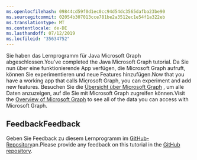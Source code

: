 ```yaml
---
ms.openlocfilehash: 09844cd59f0d1ec0cc94d54dc3565dafba23be90
ms.sourcegitcommit: 02054b307013cce781be2a3512ec1e54f1a322eb
ms.translationtype: MT
ms.contentlocale: de-DE
ms.lasthandoff: 07/12/2019
ms.locfileid: "35634752"
---
```

<!-- markdownlint-disable MD002 MD041 -->

<span data-ttu-id="5592e-101">Sie haben das Lernprogramm für Java Microsoft Graph abgeschlossen.</span><span class="sxs-lookup"><span data-stu-id="5592e-101">You've completed the Java Microsoft Graph tutorial.</span></span> <span data-ttu-id="5592e-102">Da Sie nun über eine funktionierende App verfügen, die Microsoft Graph aufruft, können Sie experimentieren und neue Features hinzufügen.</span><span class="sxs-lookup"><span data-stu-id="5592e-102">Now that you have a working app that calls Microsoft Graph, you can experiment and add new features.</span></span> <span data-ttu-id="5592e-103">Besuchen Sie die [Übersicht über Microsoft Graph](/graph/overview) , um alle Daten anzuzeigen, auf die Sie mit Microsoft Graph zugreifen können.</span><span class="sxs-lookup"><span data-stu-id="5592e-103">Visit the [Overview of Microsoft Graph](/graph/overview) to see all of the data you can access with Microsoft Graph.</span></span>

## <a name="feedback"></a><span data-ttu-id="5592e-104">Feedback</span><span class="sxs-lookup"><span data-stu-id="5592e-104">Feedback</span></span>

<span data-ttu-id="5592e-105">Geben Sie Feedback zu diesem Lernprogramm im [GitHub-Repository](https://github.com/microsoftgraph/msgraph-training-java)an.</span><span class="sxs-lookup"><span data-stu-id="5592e-105">Please provide any feedback on this tutorial in the [GitHub repository](https://github.com/microsoftgraph/msgraph-training-java).</span></span>
